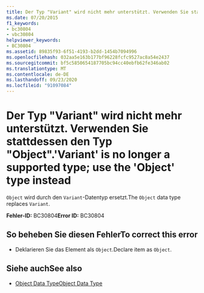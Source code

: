 ```yaml
---
title: Der Typ "Variant" wird nicht mehr unterstützt. Verwenden Sie stattdessen den Typ "Object".
ms.date: 07/20/2015
f1_keywords:
- bc30804
- vbc30804
helpviewer_keywords:
- BC30804
ms.assetid: 89835f93-6f51-4193-b2dd-1454b7094996
ms.openlocfilehash: 032aa5e163b177bf96228fcfc9527ac8a54e2437
ms.sourcegitcommit: bf5c5850654187705bc94cc40ebfb62fe346ab02
ms.translationtype: MT
ms.contentlocale: de-DE
ms.lasthandoff: 09/23/2020
ms.locfileid: "91097084"
---
```

# <a name="variant-is-no-longer-a-supported-type-use-the-object-type-instead"></a><span data-ttu-id="96e2e-102">Der Typ "Variant" wird nicht mehr unterstützt. Verwenden Sie stattdessen den Typ "Object".</span><span class="sxs-lookup"><span data-stu-id="96e2e-102">'Variant' is no longer a supported type; use the 'Object' type instead</span></span>

<span data-ttu-id="96e2e-103">`Object` wird durch den `Variant`-Datentyp ersetzt.</span><span class="sxs-lookup"><span data-stu-id="96e2e-103">The `Object` data type replaces `Variant`.</span></span>  
  
 <span data-ttu-id="96e2e-104">**Fehler-ID:** BC30804</span><span class="sxs-lookup"><span data-stu-id="96e2e-104">**Error ID:** BC30804</span></span>  
  
## <a name="to-correct-this-error"></a><span data-ttu-id="96e2e-105">So beheben Sie diesen Fehler</span><span class="sxs-lookup"><span data-stu-id="96e2e-105">To correct this error</span></span>  
  
- <span data-ttu-id="96e2e-106">Deklarieren Sie das Element als `Object`.</span><span class="sxs-lookup"><span data-stu-id="96e2e-106">Declare item as `Object`.</span></span>  
  
## <a name="see-also"></a><span data-ttu-id="96e2e-107">Siehe auch</span><span class="sxs-lookup"><span data-stu-id="96e2e-107">See also</span></span>

- [<span data-ttu-id="96e2e-108">Object Data Type</span><span class="sxs-lookup"><span data-stu-id="96e2e-108">Object Data Type</span></span>](../language-reference/data-types/object-data-type.md)
